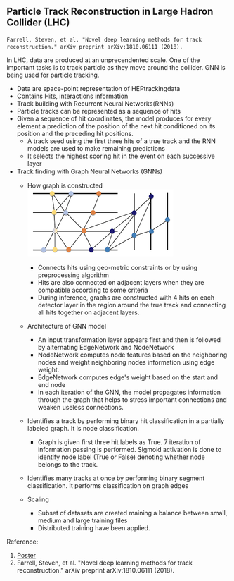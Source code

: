 ## Particle Track Reconstruction in Large Hadron Collider (LHC)
```
Farrell, Steven, et al. "Novel deep learning methods for track reconstruction." arXiv preprint arXiv:1810.06111 (2018).
```
In LHC, data are produced at an unprecendented scale. One of the important tasks is to track particle as they move around the collider. GNN is being used for particle tracking.  

* Data are space-point representation of HEPtrackingdata
* Contains Hits, interactions information
* Track building with Recurrent Neural Networks(RNNs)  
* Particle tracks can be represented as a sequence of hits
* Given a sequence of hit coordinates, the model produces for every element a prediction of the position of the next hit conditioned on its position and the preceding hit positions.
   * A track seed using the first three hits of a true track and the RNN models are used to make remaining predictions 
   * It selects the highest scoring hit in the event on each successive layer
* Track ﬁnding with Graph Neural Networks (GNNs)
  * How graph is constructed
  ![particle-graph](/particle.png)
    * Connects hits using geo-metric constraints or by using preprocessing algorithm
    * Hits are also connected on adjacent layers when they are compatible according to some criteria
    * During inference, graphs are constructed with 4 hits on each detector layer in the region around the true track and connecting all hits together on adjacent layers.
  * Architecture of GNN model
      * An input transformation layer appears first and then is followed by alternating EdgeNetwork and NodeNetwork
      * NodeNetwork computes node features based on the neighboring nodes and weight neighboring nodes information using edge weight.
      * EdgeNetwork computes edge's weight based on the start and end node
      * In each iteration of the GNN, the model propagates information through the graph that helps to stress important connections and weaken useless connections.

  * Identifies a track by performing binary hit classification in a partially labeled graph. It is node classification.
    * Graph is given first three hit labels as True. 7 iteration of information passing is performed. Sigmoid activation is done to identify node label (True or False) denoting whether node belongs to the track.
  * Identifies many tracks at once by performing binary segment classification. It performs classification on graph edges
  
  * Scaling
    * Subset of datasets are created maining a balance between small, medium and large training files
    * Distributed training have been applied. 
 
 Reference:  
 1. [Poster](https://indico.cern.ch/event/708041/contributions/3269696/attachments/1809739/2955133/vlimant_ACAT-HtrkX_March19.pdf)
 2. Farrell, Steven, et al. "Novel deep learning methods for track reconstruction." arXiv preprint arXiv:1810.06111 (2018).
